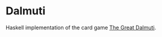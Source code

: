 # Dalmuti
Haskell implementation of the card game [The Great Dalmuti](https://en.wikipedia.org/wiki/The_Great_Dalmuti).
